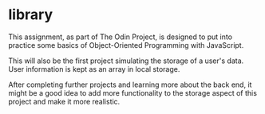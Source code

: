 # library

This assignment, as part of The Odin Project, is designed to put into practice some basics of Object-Oriented Programming with JavaScript.  

This will also be the first project simulating the storage of a user's data.  User information is kept as an array in local storage.

After completing further projects and learning more about the back end, it might be a good idea to add more functionality to the storage aspect of this project and make it more realistic.  
